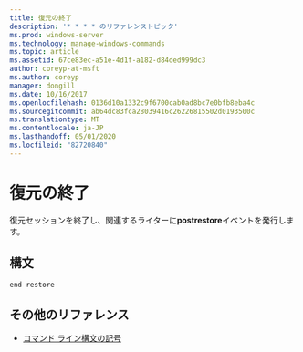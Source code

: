 ```yaml
---
title: 復元の終了
description: '* * * * のリファレンストピック'
ms.prod: windows-server
ms.technology: manage-windows-commands
ms.topic: article
ms.assetid: 67ce83ec-a51e-4d1f-a182-d84ded999dc3
author: coreyp-at-msft
ms.author: coreyp
manager: dongill
ms.date: 10/16/2017
ms.openlocfilehash: 0136d10a1332c9f6700cab0ad8bc7e0bfb8eba4c
ms.sourcegitcommit: ab64dc83fca28039416c26226815502d0193500c
ms.translationtype: MT
ms.contentlocale: ja-JP
ms.lasthandoff: 05/01/2020
ms.locfileid: "82720840"
---
```

# <a name="end-restore"></a>復元の終了



復元セッションを終了し、関連するライターに**postrestore**イベントを発行します。

## <a name="syntax"></a>構文

```
end restore
```

## <a name="additional-references"></a>その他のリファレンス

- [コマンド ライン構文の記号](command-line-syntax-key.md)
